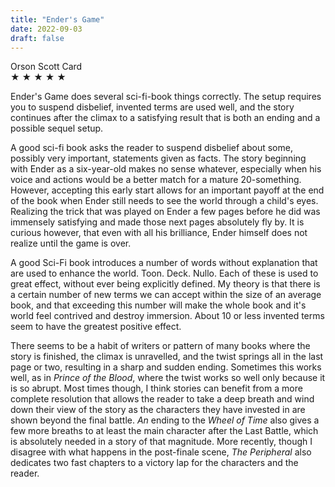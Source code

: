 ```yaml
---
title: "Ender's Game"
date: 2022-09-03
draft: false
---
```


Orson Scott Card  
&#9733; &#9733; &#9733; &#9733; &#9733;

Ender's Game does several sci-fi-book things correctly. The setup requires you to suspend disbelief, invented terms are used well, and the story continues after the climax to a satisfying result that is both an ending and a possible sequel setup.

A good sci-fi book asks the reader to suspend disbelief about some, possibly very important, statements given as facts. The story beginning with Ender as a six-year-old makes no sense whatever, especially when his voice and actions would be a better match for a mature 20-something. However, accepting this early start allows for an important payoff at the end of the book when Ender still needs to see the world through a child's eyes. Realizing the trick that was played on Ender a few pages before he did was immensely satisfying and made those next pages absolutely fly by. It is curious however, that even with all his brilliance, Ender himself does not realize until the game is over.

A good Sci-Fi book introduces a number of words without explanation that are used to enhance the world. Toon. Deck. Nullo. Each of these is used to great effect, without ever being explicitly defined. My theory is that there is a certain number of new terms we can accept within the size of an average book, and that exceeding this number will make the whole book and it's world feel contrived and destroy immersion. About 10 or less invented terms seem to have the greatest positive effect.

There seems to be a habit of writers or pattern of many books where the story is finished, the climax is unravelled, and the twist springs all in the last page or two, resulting in a sharp and sudden ending. Sometimes this works well, as in _Prince of the Blood_, where the twist works so well only because it is so abrupt. Most times though, I think stories can benefit from a more complete resolution that allows the reader to take a deep breath and wind down their view of the story as the characters they have invested in are shown beyond the final battle. _An_ ending to the _Wheel of Time_ also gives a few more breaths to at least the main character after the Last Battle, which is absolutely needed in a story of that magnitude. More recently, though I disagree with what happens in the post-finale scene, _The Peripheral_ also dedicates two fast chapters to a victory lap for the characters and the reader.
